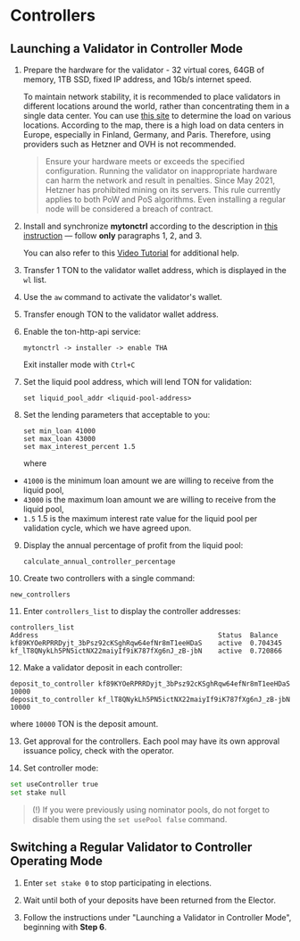 # Controllers

## Launching a Validator in Controller Mode

1. Prepare the hardware for the validator - 32 virtual cores, 64GB of memory, 1TB SSD, fixed IP address, and 1Gb/s internet speed.

   To maintain network stability, it is recommended to place validators in different locations around the world, rather than concentrating them in a single data center. You can use [this site](https://status.toncenter.com/) to determine the load on various locations. According to the map, there is a high load on data centers in Europe, especially in Finland, Germany, and Paris. Therefore, using providers such as Hetzner and OVH is not recommended.

   > Ensure your hardware meets or exceeds the specified configuration. Running the validator on inappropriate hardware can harm the network and result in penalties.
   > Since May 2021, Hetzner has prohibited mining on its servers. This rule currently applies to both PoW and PoS algorithms. Even installing a regular node will be considered a breach of contract.

2. Install and synchronize **mytonctrl** according to the description in [this instruction](https://github.com/ton-blockchain/mytonctrl/blob/master/docs/en/manual-ubuntu.md) — follow **only** paragraphs 1, 2, and 3.

   You can also refer to this [Video Tutorial](https://docs.ton.org/participate/run-nodes/full-node#installation) for additional help.

3. Transfer 1 TON to the validator wallet address, which is displayed in the `wl` list.

4. Use the `aw` command to activate the validator's wallet.

5. Transfer enough TON to the validator wallet address.

6. Enable the ton-http-api service:
	```
	mytonctrl -> installer -> enable THA
	```
	Exit installer mode with `Ctrl+C`

7. Set the liquid pool address, which will lend TON for validation:
   ```
   set liquid_pool_addr <liquid-pool-address>
   ```

8. Set the lending parameters that acceptable to you:
   ```
   set min_loan 41000
   set max_loan 43000
   set max_interest_percent 1.5
   ```

   where 
* `41000` is the minimum loan amount we are willing to receive from the liquid pool,
* `43000` is the maximum loan amount we are willing to receive from the liquid pool,
*   `1.5` 1.5 is the maximum interest rate value for the liquid pool per validation cycle, which we have agreed upon.

9. Display the annual percentage of profit from the liquid pool:
	```
	calculate_annual_controller_percentage
	```

10. Create two controllers with a single command:

   ```
   new_controllers
   ```

11. Enter `controllers_list` to display the controller addresses:

   ```
   controllers_list
   Address                                             Status  Balance
   kf89KYOeRPRRDyjt_3bPsz92cKSghRqw64efNr8mT1eeHDaS    active  0.704345
   kf_lT8QNykLh5PN5ictNX22maiyIf9iK787fXg6nJ_zB-jbN    active  0.720866
   ```

12. Make a validator deposit in each controller:


```
deposit_to_controller kf89KYOeRPRRDyjt_3bPsz92cKSghRqw64efNr8mT1eeHDaS 10000
deposit_to_controller kf_lT8QNykLh5PN5ictNX22maiyIf9iK787fXg6nJ_zB-jbN 10000
```


where `10000` TON is the deposit amount.

13. Get approval for the controllers. Each pool may have its own approval issuance policy, check with the operator.

14. Set controller mode:

 ```bash
 set useController true
 set stake null
 ```

> (!) If you were previously using nominator pools, do not forget to disable them using the `set usePool false` command.


## Switching a Regular Validator to Controller Operating Mode

1. Enter `set stake 0` to stop participating in elections.

2. Wait until both of your deposits have been returned from the Elector.

3. Follow the instructions under "Launching a Validator in Controller Mode", beginning with **Step 6**.